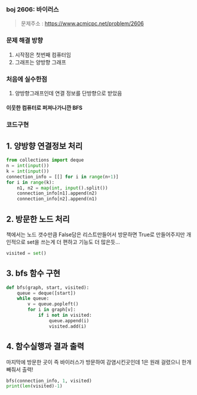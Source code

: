 ### boj 2606: 바이러스
> 문제주소 : https://www.acmicpc.net/problem/2606

### 문제 해결 방향
1. 시작점은 첫번째 컴퓨터임
2. 그래프는 양방향 그래프

### 처음에 실수한점
1. 양방향그래프인데 연결 정보를 단방향으로 받았음

#### 이웃한 컴퓨터로 퍼져나가니깐 BFS

### 코드구현
## 1. 양방향 연결정보 처리

``` python
from collections import deque
n = int(input())
k = int(input())
connection_info = [[] for i in range(n+1)]
for i in range(k):
    n1, n2 = map(int, input().split())
    connection_info[n1].append(n2)
    connection_info[n2].append(n1)
```
## 2. 방문한 노드 처리
책에서는 노드 갯수만큼 False담은 리스트만들어서 방문하면 True로 만들어주지만
개인적으로 set을 쓰는게 더 편하고 기능도 더 많은듯...
```python
visited = set()
```

## 3. bfs 함수 구현
```python
def bfs(graph, start, visited):
    queue = deque([start])
    while queue:
        v = queue.popleft()
        for i in graph[v]:
            if i not in visited:
                queue.append(i)
                visited.add(i)
```

## 4. 함수실행과 결과 출력
마지막에 방문한 곳이 즉 바이러스가 방문하여 감염시킨곳인데 1은 원래 걸렸으니 한개 빼줘서 출력!
``` python
bfs(connection_info, 1, visited)
print(len(visited)-1) 
```